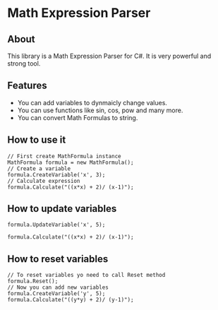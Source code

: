 # Math Expression Parser
## About
This library is a Math Expression Parser for C#. It is very powerful and strong tool.

## Features
- You can add variables to dynmaicly change values.
- You can use functions like sin, cos, pow and many more.
- You can convert Math Formulas to string.

## How to use it
```
// First create MathFormula instance
MathFormula formula = new MathFormula();
// Create a variable
formula.CreateVariable('x', 3);
// Calculate expression
formula.Calculate("((x*x) + 2)/ (x-1)");
```
## How to update variables
```
formula.UpdateVariable('x', 5);

formula.Calculate("((x*x) + 2)/ (x-1)");
```

## How to reset variables
```
// To reset variables yo need to call Reset method
formula.Reset();
// Now you can add new variables
formula.CreateVariable('y', 5);
formula.Calculate("((y*y) + 2)/ (y-1)");
```